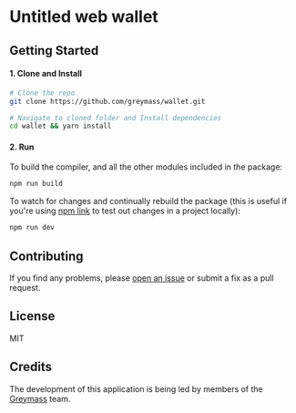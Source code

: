 # Untitled web wallet

## Getting Started

#### 1. Clone and Install

```bash
# Clone the repo
git clone https://github.com/greymass/wallet.git

# Navigate to cloned folder and Install dependencies
cd wallet && yarn install
```

#### 2. Run

To build the compiler, and all the other modules included in the package:

```bash
npm run build
```

To watch for changes and continually rebuild the package (this is useful if you're using [npm link](https://docs.npmjs.com/cli/link.html) to test out changes in a project locally):

```bash
npm run dev
```

## Contributing

If you find any problems, please [open an issue](https://github.com/greymass/wallet/issues/new) or submit a fix as a pull request.

## License

MIT

## Credits

The development of this application is being led by members of the [Greymass](greymass.com) team.
